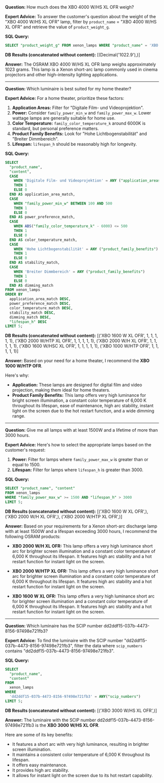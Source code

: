 
**Question:** How much does the XBO 4000 W/HS XL OFR weigh?

**Expert Advice:** To answer the customer's question about the weight of the "XBO 4000 W/HS XL OFR" lamp, filter by `product_name` = "XBO 4000 W/HS XL OFR" and retrieve the value of `product_weight_g`.

**SQL Query:**
```sql
SELECT "product_weight_g" FROM xenon_lamps WHERE "product_name" = 'XBO 4000 W/HS XL OFR'
```

**DB Results (concatenated without content):**
[(Decimal('1022.9'),)]

**Answer:**
The OSRAM XBO 4000 W/HS XL OFR lamp weighs approximately 1023 grams. This lamp is a Xenon short-arc lamp commonly used in cinema projectors and other high-intensity lighting applications.

---

**Question:** Which luminaire is best suited for my home theater?

**Expert Advice:** For a home theater, prioritize these factors:

1.  **Application Areas:** Filter for "Digitale Film- und Videoprojektion".
2.  **Power:** Consider `family_power_min_w` and `family_power_max_w`. Lower wattage lamps are generally suitable for home use.
3.  **Color Temperature:** `family_color_temperature_k` around 6000K is standard, but personal preference matters.
4.  **Product Family Benefits:** Look for "Hohe Lichtbogenstabilität" and "Breiter Dimmbereich".
5.  **Lifespan:** `lifespan_h` should be reasonably high for longevity.

**SQL Query:**
```sql
SELECT
  "product_name",
  "content",
  CASE
    WHEN 'Digitale Film- und Videoprojektion' = ANY ("application_areas")
    THEN 1
    ELSE 0
  END AS application_area_match,
  CASE
    WHEN "family_power_min_w" BETWEEN 100 AND 500
    THEN 1
    ELSE 0
  END AS power_preference_match,
  CASE
    WHEN ABS("family_color_temperature_k" - 6000) <= 500
    THEN 1
    ELSE 0
  END AS color_temperature_match,
  CASE
    WHEN 'Hohe Lichtbogenstabilität' = ANY ("product_family_benefits")
    THEN 1
    ELSE 0
  END AS stability_match,
  CASE
    WHEN 'Breiter Dimmbereich' = ANY ("product_family_benefits")
    THEN 1
    ELSE 0
  END AS dimming_match
FROM xenon_lamps
ORDER BY
  application_area_match DESC,
  power_preference_match DESC,
  color_temperature_match DESC,
  stability_match DESC,
  dimming_match DESC,
  "lifespan_h" DESC
LIMIT 5;
```

**DB Results (concatenated without content):**
[('XBO 1600 W XL OFR', 1, 1, 1, 1, 1), ('XBO 2000 W/HTP XL OFR', 1, 1, 1, 1, 1), ('XBO 2000 W/H XL OFR', 1, 1, 1, 1, 1), ('XBO 1600 W/HSC XL OFR', 1, 1, 1, 1, 1), ('XBO 1000 W/HTP OFR', 1, 1, 1, 1, 1)]

**Answer:**
Based on your need for a home theater, I recommend the **XBO 1000 W/HTP OFR**.

Here's why:

*   **Application:** These lamps are designed for digital film and video projection, making them ideal for home theaters.
*   **Product Family Benefits:** This lamp offers very high luminance for bright screen illumination, a constant color temperature of 6,000 K throughout its lifespan, ease of maintenance, high arc stability, instant light on the screen due to the hot restart function, and a wide dimming range.

---

**Question:** Give me all lamps with at least 1500W and a lifetime of more than 3000 hours.

**Expert Advice:** Here's how to select the appropriate lamps based on the customer's request:

1.  **Power:** Filter for lamps where `family_power_max_w` is greater than or equal to 1500.
2.  **Lifespan:** Filter for lamps where `lifespan_h` is greater than 3000.

**SQL Query:**
```sql
SELECT "product_name", "content"
FROM xenon_lamps
WHERE "family_power_max_w" >= 1500 AND "lifespan_h" > 3000
LIMIT 5;
```

**DB Results (concatenated without content):**
[('XBO 1600 W XL OFR',), ('XBO 2000 W/H XL OFR',), ('XBO 2000 W/HTP XL OFR',)]

**Answer:**
Based on your requirements for a Xenon short-arc discharge lamp with at least 1500W and a lifespan exceeding 3000 hours, I recommend the following OSRAM products:

*   **XBO 2000 W/H XL OFR:** This lamp offers a very high luminance short arc for brighter screen illumination and a constant color temperature of 6,000 K throughout its lifespan. It features high arc stability and a hot restart function for instant light on the screen.

*   **XBO 2000 W/HTP XL OFR:** This lamp offers a very high luminance short arc for brighter screen illumination and a constant color temperature of 6,000 K throughout its lifespan. It features high arc stability and a hot restart function for instant light on the screen.

*   **XBO 1600 W XL OFR:** This lamp offers a very high luminance short arc for brighter screen illumination and a constant color temperature of 6,000 K throughout its lifespan. It features high arc stability and a hot restart function for instant light on the screen.

---

**Question:** Which luminaire has the SCIP number dd2ddf15-037b-4473-8156-97498e721fb3?

**Expert Advice:** To find the luminaire with the SCIP number "dd2ddf15-037b-4473-8156-97498e721fb3", filter the data where `scip_numbers` contains "dd2ddf15-037b-4473-8156-97498e721fb3".

**SQL Query:**
```sql
SELECT
  "product_name",
  "content"
FROM
  xenon_lamps
WHERE
  'dd2ddf15-037b-4473-8156-97498e721fb3' = ANY("scip_numbers")
LIMIT 5;
```

**DB Results (concatenated without content):**
[('XBO 3000 W/HS XL OFR',)]

**Answer:**
The luminaire with the SCIP number dd2ddf15-037b-4473-8156-97498e721fb3 is the **XBO 3000 W/HS XL OFR**.

Here are some of its key benefits:

*   It features a short arc with very high luminance, resulting in brighter screen illumination.
*   It maintains a consistent color temperature of 6,000 K throughout its lifespan.
*   It offers easy maintenance.
*   It provides high arc stability.
*   It allows for instant light on the screen due to its hot restart capability.